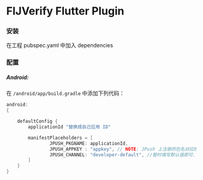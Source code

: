 # FlJVerify Flutter Plugin

### 安装

在工程 pubspec.yaml 中加入 dependencies

### 配置

##### Android:

在 `/android/app/build.gradle` 中添加下列代码：

```groovy
android:
{

    defaultConfig {
        applicationId "替换成自己应用 ID"

        manifestPlaceholders = [
                JPUSH_PKGNAME: applicationId,
                JPUSH_APPKEY : "appkey", // NOTE: JPush 上注册的包名对应的 Appkey.
                JPUSH_CHANNEL: "developer-default", //暂时填写默认值即可.
        ]
    }
}
```
